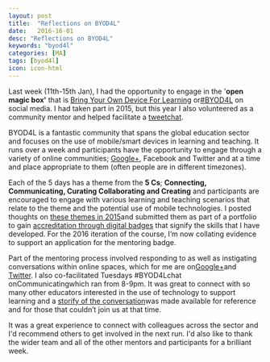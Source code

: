 ```yaml
---
layout: post
title:  "Reflections on BYOD4L"
date:   2016-16-01
desc: "Reflections on BYOD4L"
keywords: "byod4l"
categories: [MA]
tags: [byod4l]
icon: icon-html
---
```

Last week (11th-15th Jan), I had the opportunity to engage in the '**open magic box'** that is [Bring Your Own Device For Learning](https://www.google.com/url?q=https://byod4learning.wordpress.com/&sa=D&ust=1453303644487000&usg=AFQjCNFchb4iIeN60LPtU97xGbNvUEwGiw) or[#BYOD4L](https://www.google.com/url?q=https://twitter.com/hashtag/byod4l&sa=D&ust=1453303644487000&usg=AFQjCNHg9L3H31y2dYqiN16EY1SbBGls1w) on social media. I had taken part in 2015, but this year I also volunteered as a community mentor and helped facilitate a [tweetchat](https://www.google.com/url?q=http://lthechat.com/tweetchat-help/&sa=D&ust=1453303644488000&usg=AFQjCNGIUD9560huAA9adCk5XMmbvcjwSA).

BYOD4L is a fantastic community that spans the global education sector and focuses on the use of mobile/smart devices in learning and teaching. It runs over a week and participants have the opportunity to engage through a variety of online communities; [Google+](https://www.google.com/url?q=https://plus.google.com/u/0/communities/115166756393440336480&sa=D&ust=1453303644489000&usg=AFQjCNFiz9H1Bx2cAnX9_w3XTpVRHjdbpQ), Facebook and Twitter and at a time and place appropriate to them (often people are in different timezones).

Each of the 5 days has a theme from the **5 Cs**; **Connecting, Communicating, Curating Collaborating and Creating** and participants are encouraged to engage with various learning and teaching scenarios that relate to the theme and the potential use of mobile technologies. I posted thoughts on [these themes in 2015](https://www.google.com/url?q=https://markawilliams.withknown.com/content/all/?q%3DBYOD4L&sa=D&ust=1453303644490000&usg=AFQjCNEUDcTYxiq03G7FiFozwaP6ubjIPw)and submitted them as part of a portfolio to gain [accreditation through digital badges](https://www.google.com/url?q=https://credly.com/u/2190154&sa=D&ust=1453303644490000&usg=AFQjCNGattUSMNM1FMva6Kpv5QBMUmmweA) that signify the skills that I have developed. For the 2016 iteration of the course, I’m now collating evidence to support an application for the mentoring badge.

Part of the mentoring process involved responding to as well as instigating conversations within online spaces, which for me are on[Google+](https://www.google.com/url?q=https://plus.google.com/u/0/%2BMarkWilliamsLT&sa=D&ust=1453303644491000&usg=AFQjCNFwrYz7BNKrJZg9D-CFYz8t3C8wjg)and [Twitter](https://www.google.com/url?q=https://twitter.com/search?vertical%3Ddefault%26q%3D%2523BYOD4L%2520OR%2520%2523BYOD4Lchat%2520from%253Athe_markness%2520since%253A2016-01-01%2520until%253A2016-01-20%26src%3Dtypd%26lang%3Den-gb&sa=D&ust=1453303644492000&usg=AFQjCNFckszEmqbFt5WT3ISqXoSuKx7T4g). I also co-facilitated Tuesdays #BYOD4Lchat onCommunicatingwhich ran from 8-9pm. It was great to connect with so many other educators interested in the use of technology to support learning and a [storify of the conversation](https://www.google.com/url?q=https://storify.com/BYOD4L/byod4lchat-day-2-january-2016-communicating&sa=D&ust=1453303644492000&usg=AFQjCNFmFU8RLzXpZYEoFVCdJ1rN4BI5rg)was made available for reference and for those that couldn’t join us at that time.

It was a great experience to connect with colleagues across the sector and I'd recommend others to get involved in the next run. I'd also like to thank the wider team and all of the other mentors and participants for a brilliant week.
